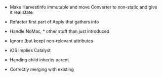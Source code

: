 - Make HarvestInfo immutable and move Converter to non-static and give it real state

- Refactor first part of Apply that gathers info
- Handle NoMac, \* other stuff than just introduced
- Ignore (but keep) non-relevant attributes
- iOS implies Catalyst
- Handing child inherits parent
- Correctly merging with existing
